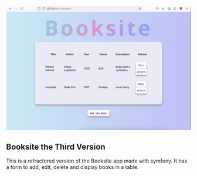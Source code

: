 ![screenshot](preview.png)

## Booksite the Third Version

This is a refractored version of the Booksite app made with symfony. It has a form to add, edit, delete and display books in a table.
